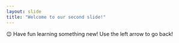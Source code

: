 ```yaml
---
layout: slide
title: "Welcome to our second slide!"
---
```

:wink: Have fun learning something new!
Use the left arrow to go back!
